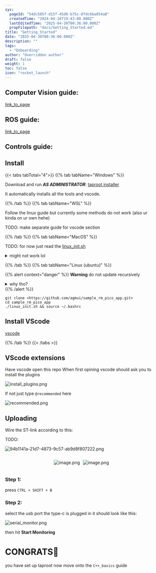 ```yaml
---
sys:
  pageId: "54dc585f-d15f-45d0-b75c-8fdc66a854a8"
  createdTime: "2024-04-16T19:43:00.000Z"
  lastEditedTime: "2025-04-30T00:36:00.000Z"
  propFilepath: "docs/Getting_Started.md"
title: "Getting_Started"
date: "2025-04-30T00:36:00.000Z"
description: ""
tags:
  - "Onboarding"
author: "Overridden author"
draft: false
weight: 1
toc: false
icon: "rocket_launch"
---
```


## Computer Vision guide:

[link_to_page](86d45bc0-388b-4d26-8848-44f255f73d0e)

## ROS guide:

[link_to_page](3c76c1de-ec8f-46d6-8b0a-294005edc2d5)

## Controls guide:

## Install

{{< tabs tabTotal="4">}}
{{% tab tabName="Windows" %}}

Download and run _**AS ADMINISTRATOR**_: [taproot installer](https://github.com/Thornbots/TeachingFreshies/releases/tag/1.0)

It automatically installs all the tools and vscode.

{{% /tab %}}
{{% tab tabName="WSL" %}}

Follow the linux guide but currently some methods do not work (also ur kinda on ur own hehe)

TODO: make separate guide for vscode section

{{% /tab %}}
{{% tab tabName="MacOS" %}}

TODO: for now just read the [linux_init.sh](https://github.com/agmui/sample_rm_pico_app/blob/main/linux_init.sh)

<details>
<summary>might not work lol</summary>

`brew install libusb pkg-config`

Next install: [vscode](https://code.visualstudio.com/Download)

</details>

{{% /tab %}}
{{% tab tabName="Linux (ubuntu)" %}}

{{% alert context="danger" %}}
**Warning** do not update recursively
<details>
<summary>why tho?</summary>
There are some submodules that may go on for a while (like tinyusb) and I highly
recommend you don't need to get them.
If you want to see what submodules I update just look in `linux_init.sh`
</details>
{{% /alert %}}

```shell
git clone <https://github.com/agmui/sample_rm_pico_app.git>
cd sample_rm_pico_app
./linux_init.sh && source ~/.bashrc
```

## Install VScode

[vscode](https://code.visualstudio.com/Download)

{{% /tab %}}
{{< /tabs >}}

## VScode extensions

Have vscode open this repo
When first opining vscode should ask you to install the plugins

![install_plugins.png](https://prod-files-secure.s3.us-west-2.amazonaws.com/d518164a-d88e-44d1-a4ee-3adb3bd8bce0/89bd30f0-1825-4e77-867b-0a41ce370880/install_plugins.png?X-Amz-Algorithm=AWS4-HMAC-SHA256&X-Amz-Content-Sha256=UNSIGNED-PAYLOAD&X-Amz-Credential=ASIAZI2LB4667CSS4DVO%2F20250704%2Fus-west-2%2Fs3%2Faws4_request&X-Amz-Date=20250704T061346Z&X-Amz-Expires=3600&X-Amz-Security-Token=IQoJb3JpZ2luX2VjEB4aCXVzLXdlc3QtMiJHMEUCIQC3Bq81So8qBvkv%2FLORkkx8niEgN4JflrOlDh76putnVgIgbRa%2BrUVx2LMHey%2BmsIqi%2Fqm5fW9tTL%2FiAs7AK%2BErTigq%2FwMIJxAAGgw2Mzc0MjMxODM4MDUiDAExy6rZk9WvolGDjircAyL2vPdqI9NKepL6DOv4cbcNPdXMNHBxKTyrJZTPUwITqDHnm%2F4p3xIzIZodhK8yxsi1wGG9J%2Bh5JNoYHbz0mI987FHskKFKoBhxr5uvbzgbpeTxbpCfa65y16I%2FXev3IdizyxhwByPzCOgnrI0pw3IT8DCv56QZrEBVF5%2BV%2F7AWqeqqSKIceIaUPzwedtCv0uBGk2ANVivYZMw%2BG%2FgD%2BKnnN6QhHUptRKuQeAuWJG8soQn0gzdQJSVgRyqir%2FrlUQ37zjyyRm%2BoNu2zBMPvsipvFvO3tatPjFPutmwJyCMz%2FB3XtB%2B0lbMRnypGYV1mNdtQuDG1%2FOOqPQv06e1neyA9wILBaMlIOWKxiKYSYY5eEA9BY%2B6dRR58WAgIdy12lcnjFnk6oNLf0NTPBQz%2FqLup7OazG%2B%2B0okpWNFdikdpaLA9YV8RGpBb%2FZCsa99abrlomjMOYEsBWM%2B2VXAUG928r3qQyxcJcjzwGhsJzlBnn0SB223YH2yyxlsh0yc7dHc0uKnc8%2B7qX26y1F63hSwgkXXcBwfAQV1F3tw8xXW2N0ncXJUfRqA8%2FqwSu%2FHPD5fAXnTgvt8YXjFoKf6u4QRkjjG6V%2BDRyWtmMg0wSvhGkOmGhOxc21rMJGUjMMMvgncMGOqUB%2Fa0MVt%2FpCk%2FkB1P7HJ7HQCKZLHUUJNyMrbDd0aEj6hAvOcakvesPwBR4l5RGXmdYYB1YZ64lGKbHDN0GlmSIcMyiLJblnBbDFL1N4NU3nOjimUtrsR9aWOZDhkneN0OwSFLthdWHiatkUUbUTJj2UmgHvg9NNj%2FEG2hjHdgjeaBn3rZNAZj3L3pckHbb8O8UURknidAeeONk93WyqkFjRdiwQP5z&X-Amz-Signature=1b1796372d19850c8fa2a65e6c4706659d8c84e0a953d5c049e071ab9c995783&X-Amz-SignedHeaders=host&x-amz-checksum-mode=ENABLED&x-id=GetObject)

If not just type `@recommended` here  

![recommended.png](https://prod-files-secure.s3.us-west-2.amazonaws.com/d518164a-d88e-44d1-a4ee-3adb3bd8bce0/61e661e9-5d85-4dfc-be0d-8d2097a5e793/recommended.png?X-Amz-Algorithm=AWS4-HMAC-SHA256&X-Amz-Content-Sha256=UNSIGNED-PAYLOAD&X-Amz-Credential=ASIAZI2LB4667CSS4DVO%2F20250704%2Fus-west-2%2Fs3%2Faws4_request&X-Amz-Date=20250704T061346Z&X-Amz-Expires=3600&X-Amz-Security-Token=IQoJb3JpZ2luX2VjEB4aCXVzLXdlc3QtMiJHMEUCIQC3Bq81So8qBvkv%2FLORkkx8niEgN4JflrOlDh76putnVgIgbRa%2BrUVx2LMHey%2BmsIqi%2Fqm5fW9tTL%2FiAs7AK%2BErTigq%2FwMIJxAAGgw2Mzc0MjMxODM4MDUiDAExy6rZk9WvolGDjircAyL2vPdqI9NKepL6DOv4cbcNPdXMNHBxKTyrJZTPUwITqDHnm%2F4p3xIzIZodhK8yxsi1wGG9J%2Bh5JNoYHbz0mI987FHskKFKoBhxr5uvbzgbpeTxbpCfa65y16I%2FXev3IdizyxhwByPzCOgnrI0pw3IT8DCv56QZrEBVF5%2BV%2F7AWqeqqSKIceIaUPzwedtCv0uBGk2ANVivYZMw%2BG%2FgD%2BKnnN6QhHUptRKuQeAuWJG8soQn0gzdQJSVgRyqir%2FrlUQ37zjyyRm%2BoNu2zBMPvsipvFvO3tatPjFPutmwJyCMz%2FB3XtB%2B0lbMRnypGYV1mNdtQuDG1%2FOOqPQv06e1neyA9wILBaMlIOWKxiKYSYY5eEA9BY%2B6dRR58WAgIdy12lcnjFnk6oNLf0NTPBQz%2FqLup7OazG%2B%2B0okpWNFdikdpaLA9YV8RGpBb%2FZCsa99abrlomjMOYEsBWM%2B2VXAUG928r3qQyxcJcjzwGhsJzlBnn0SB223YH2yyxlsh0yc7dHc0uKnc8%2B7qX26y1F63hSwgkXXcBwfAQV1F3tw8xXW2N0ncXJUfRqA8%2FqwSu%2FHPD5fAXnTgvt8YXjFoKf6u4QRkjjG6V%2BDRyWtmMg0wSvhGkOmGhOxc21rMJGUjMMMvgncMGOqUB%2Fa0MVt%2FpCk%2FkB1P7HJ7HQCKZLHUUJNyMrbDd0aEj6hAvOcakvesPwBR4l5RGXmdYYB1YZ64lGKbHDN0GlmSIcMyiLJblnBbDFL1N4NU3nOjimUtrsR9aWOZDhkneN0OwSFLthdWHiatkUUbUTJj2UmgHvg9NNj%2FEG2hjHdgjeaBn3rZNAZj3L3pckHbb8O8UURknidAeeONk93WyqkFjRdiwQP5z&X-Amz-Signature=80e53a706e8dbcb2c7cad6093dade95a6aaafd62206e8ce2c1fb86eb3396817a&X-Amz-SignedHeaders=host&x-amz-checksum-mode=ENABLED&x-id=GetObject)

## Uploading

Wire the ST-link according to this:

TODO:

![94b1141a-21d7-4873-9c57-ab9d8f807222.png](https://prod-files-secure.s3.us-west-2.amazonaws.com/d518164a-d88e-44d1-a4ee-3adb3bd8bce0/e5fad17d-ab82-4300-9f4c-505ab4b1202c/94b1141a-21d7-4873-9c57-ab9d8f807222.png?X-Amz-Algorithm=AWS4-HMAC-SHA256&X-Amz-Content-Sha256=UNSIGNED-PAYLOAD&X-Amz-Credential=ASIAZI2LB4667CSS4DVO%2F20250704%2Fus-west-2%2Fs3%2Faws4_request&X-Amz-Date=20250704T061346Z&X-Amz-Expires=3600&X-Amz-Security-Token=IQoJb3JpZ2luX2VjEB4aCXVzLXdlc3QtMiJHMEUCIQC3Bq81So8qBvkv%2FLORkkx8niEgN4JflrOlDh76putnVgIgbRa%2BrUVx2LMHey%2BmsIqi%2Fqm5fW9tTL%2FiAs7AK%2BErTigq%2FwMIJxAAGgw2Mzc0MjMxODM4MDUiDAExy6rZk9WvolGDjircAyL2vPdqI9NKepL6DOv4cbcNPdXMNHBxKTyrJZTPUwITqDHnm%2F4p3xIzIZodhK8yxsi1wGG9J%2Bh5JNoYHbz0mI987FHskKFKoBhxr5uvbzgbpeTxbpCfa65y16I%2FXev3IdizyxhwByPzCOgnrI0pw3IT8DCv56QZrEBVF5%2BV%2F7AWqeqqSKIceIaUPzwedtCv0uBGk2ANVivYZMw%2BG%2FgD%2BKnnN6QhHUptRKuQeAuWJG8soQn0gzdQJSVgRyqir%2FrlUQ37zjyyRm%2BoNu2zBMPvsipvFvO3tatPjFPutmwJyCMz%2FB3XtB%2B0lbMRnypGYV1mNdtQuDG1%2FOOqPQv06e1neyA9wILBaMlIOWKxiKYSYY5eEA9BY%2B6dRR58WAgIdy12lcnjFnk6oNLf0NTPBQz%2FqLup7OazG%2B%2B0okpWNFdikdpaLA9YV8RGpBb%2FZCsa99abrlomjMOYEsBWM%2B2VXAUG928r3qQyxcJcjzwGhsJzlBnn0SB223YH2yyxlsh0yc7dHc0uKnc8%2B7qX26y1F63hSwgkXXcBwfAQV1F3tw8xXW2N0ncXJUfRqA8%2FqwSu%2FHPD5fAXnTgvt8YXjFoKf6u4QRkjjG6V%2BDRyWtmMg0wSvhGkOmGhOxc21rMJGUjMMMvgncMGOqUB%2Fa0MVt%2FpCk%2FkB1P7HJ7HQCKZLHUUJNyMrbDd0aEj6hAvOcakvesPwBR4l5RGXmdYYB1YZ64lGKbHDN0GlmSIcMyiLJblnBbDFL1N4NU3nOjimUtrsR9aWOZDhkneN0OwSFLthdWHiatkUUbUTJj2UmgHvg9NNj%2FEG2hjHdgjeaBn3rZNAZj3L3pckHbb8O8UURknidAeeONk93WyqkFjRdiwQP5z&X-Amz-Signature=6447dd728effd7b21da1767eb1c2f62808fbc7251027016fdcc7652218258107&X-Amz-SignedHeaders=host&x-amz-checksum-mode=ENABLED&x-id=GetObject)

<div style="display: flex;flex-direction: row; column-gap:10px; max-width: 630px;justify-content: center;">
<div>

![image.png](https://prod-files-secure.s3.us-west-2.amazonaws.com/d518164a-d88e-44d1-a4ee-3adb3bd8bce0/210ecb78-1116-4d7b-b9b7-2292f66fa2c2/image.png?X-Amz-Algorithm=AWS4-HMAC-SHA256&X-Amz-Content-Sha256=UNSIGNED-PAYLOAD&X-Amz-Credential=ASIAZI2LB4666J3AEUNS%2F20250704%2Fus-west-2%2Fs3%2Faws4_request&X-Amz-Date=20250704T061348Z&X-Amz-Expires=3600&X-Amz-Security-Token=IQoJb3JpZ2luX2VjEB4aCXVzLXdlc3QtMiJIMEYCIQCodf1GFe37oMLSiVC3JzJUKDxkkAs%2F8F3A5t%2BEJQTl5wIhAOZ3dtE3QrDssD0bkztPkzPVUWiYY0T56SsdjoBs63%2BQKv8DCCcQABoMNjM3NDIzMTgzODA1IgwR6pkEmX%2BZXPhqoJcq3AP7vFNPZNJViHcI%2FfjLPd7b2ah23mQ%2FCTH6zY2irKqRRWbMSfIhJJooFtiRd2jb8gBntvhZExRbP2Yka7C7NgIH4e2lga3SMMh1u%2BNAbzzstC4d6Cal5fxWNMD2juiELM5MUbQ1NW9DvkGOSO7hWrCBfSlD8%2FnY8b8lAUzP%2BCJkV9o99N9euc7FohJPSue8kDGTVkZupzCK1gSAaa3dERnkRtUWv%2B2XUvEKz4njUFNQH9nvH8UUeKqwsPRv7er7Enqq%2F5md2DWVfXcW8c5ZKDFgTUbM6dxfhKCltEqID4ge9UyS1%2B5IIFrnIPDkhGzxtjSnmg436ytV6eZ1NXqxyEeTQfnXzFrNZ3haHOcoy3V6ggYszOIqabyikIR3yZdHmMn0j%2F7OquN%2B%2B2V1JkdDk9Q3P%2BqRdy2%2FUefqkXFfyadHjnkpt%2BIqxY3cGZOkU%2FFSCZL7Gtqb0UAFEzmcuL3jEJ1cmXfmZg8lvSUWoTNFs%2F5aZ7CpWQu%2Fcdo%2FObgiLjyXlZ9BX2zwgYYqGQ7XaUcDqnk4owvDHD2wKkRnbx1MeoBJTn4eSkLCAmEYiO%2FNDKg8ObGWSU43t0SxVRvu5srgJJADsyUo7YvTsd%2FaP%2BqZ6DXFTjXgXp7CUTpeP82CujDr4J3DBjqkAfwhoral8Ft0tkdgoCIWPp%2FAKLT1W0g1iygfOuwqAUAN7BfQv2gPPFg3u18gV7M4YPdTHelIEM1FUdbMpd2Z17KfE0DWN%2B8YU0Jc00pUbFg1vSojjFNAlF6tkwrlSweTTaAdfSsIelrV3CNfGE%2FTNGd3GiD%2FOou%2FUSw0XoXI0wsIcd59y5xzEqLosDmurrRx4G2UNc%2FjyrCNBNRo%2BlPa9GZeoog6&X-Amz-Signature=9f2e490caf136d49d2a60bd6edf2c892bf2b6e6a010c1404dd372acdcbc2a17c&X-Amz-SignedHeaders=host&x-amz-checksum-mode=ENABLED&x-id=GetObject)

</div>
<div>

![image.png](https://prod-files-secure.s3.us-west-2.amazonaws.com/d518164a-d88e-44d1-a4ee-3adb3bd8bce0/33a0fd0f-8ca6-4a86-8e09-26e95ded1fff/image.png?X-Amz-Algorithm=AWS4-HMAC-SHA256&X-Amz-Content-Sha256=UNSIGNED-PAYLOAD&X-Amz-Credential=ASIAZI2LB466ZEFMQ3SO%2F20250704%2Fus-west-2%2Fs3%2Faws4_request&X-Amz-Date=20250704T061348Z&X-Amz-Expires=3600&X-Amz-Security-Token=IQoJb3JpZ2luX2VjEB0aCXVzLXdlc3QtMiJIMEYCIQCCx4KsLO1KNNYhsKa%2FPSdWfA7O7aBOybqWHu3nxiPEEgIhAOrg1CJbnyPDNmVE9pPimAlBZXnTf9f7qI6vOvQhH4bVKv8DCCYQABoMNjM3NDIzMTgzODA1IgwFNjFxl7HOD%2BQFJkMq3AOIdN9HuXSLwKBndq6VFlhc28uIITb80FODYlDgsLs%2BPhiXYXDlHfhBvFyQ5zY0RuVEzZabZMmCnmvdtdzxIU1C02a3yuMEddn2eSUtUpzQeC2tYzmV%2B6xoNPdsE34WF14Dwyrgk9GW%2BDy3Y4LhvUIISEBi5ikXeRn1%2Fx13cI5LjUnf0hmUbthmI3flpgxMkNVDSvkfiDS%2Fsrf1yCO%2Fbm3xa1bkf%2BSH9LdB0Z5SxF8pY6UJydwOCoGArEFe02G62tu7LvDmrHRMbwF6P5tT16tseWhbzBFSq9w8OSNLtByqda%2BcJeAS4nk7ElaNkj3kH25ul6%2FKPSTe%2Fnq4p6cm1trCEQAPYWqz%2BXIfd1WJhngXPGRYB4uJ5En7CpWMEbMCpoMK4i3FLiL%2BFBGdO2qhVOI8vjz9XoF6ZrXQQRd4%2BG0pz%2FJRViyEfLNmiogIjKcFajiDl3eBAc7o83tPHjkhr%2FsVBjpA8swA1pdTvojc3Jm0tWiUy9IV1g3jI639rQBwzUmUWHFKuIdP0aS41kJ4o9q4RgYfpbr1nDZv3L5k7y6Tpnf9OWEdwVi%2B2oIh9DQMbsa48XNl%2Fj8HXPcN42L2VuXRft1zrxEErUxu%2BaR6cgCqOm1jo13Bx0YYCY7wcTCRt53DBjqkASzYfnG1xt7%2B9p5BMwY2RElzOhz6Ab7JCBm8YbQ9yjI7CiHYZNAZfnc4QrvUwFF9aiwaFAULEjVJst0dXwbw5h7KTcO1dBZyft4zxl3q8zYwTG5ynGd7Wx04nj5hWsoEjVkSPdyIN4fvvVc5UUfjMkvRSxzCLlxnegeCg37WHrmB6oNK9BOzgTOu6HmboR2kXxFAeQlnOyKwYDI6C4ewJHTFTP9O&X-Amz-Signature=75b50c54c7712e8a477f65d3172136bdabf46f7bc7865ecda50c8e4c45abec2f&X-Amz-SignedHeaders=host&x-amz-checksum-mode=ENABLED&x-id=GetObject)

</div>
</div>

### Step 1:

press `CTRL + SHIFT + B`

### Step 2:

select the usb port the type-c is plugged in it should look like this:

![serial_monitor.png](https://prod-files-secure.s3.us-west-2.amazonaws.com/d518164a-d88e-44d1-a4ee-3adb3bd8bce0/f03f4774-05d4-4393-b6a0-d5efb6d315ab/serial_monitor.png?X-Amz-Algorithm=AWS4-HMAC-SHA256&X-Amz-Content-Sha256=UNSIGNED-PAYLOAD&X-Amz-Credential=ASIAZI2LB4667CSS4DVO%2F20250704%2Fus-west-2%2Fs3%2Faws4_request&X-Amz-Date=20250704T061346Z&X-Amz-Expires=3600&X-Amz-Security-Token=IQoJb3JpZ2luX2VjEB4aCXVzLXdlc3QtMiJHMEUCIQC3Bq81So8qBvkv%2FLORkkx8niEgN4JflrOlDh76putnVgIgbRa%2BrUVx2LMHey%2BmsIqi%2Fqm5fW9tTL%2FiAs7AK%2BErTigq%2FwMIJxAAGgw2Mzc0MjMxODM4MDUiDAExy6rZk9WvolGDjircAyL2vPdqI9NKepL6DOv4cbcNPdXMNHBxKTyrJZTPUwITqDHnm%2F4p3xIzIZodhK8yxsi1wGG9J%2Bh5JNoYHbz0mI987FHskKFKoBhxr5uvbzgbpeTxbpCfa65y16I%2FXev3IdizyxhwByPzCOgnrI0pw3IT8DCv56QZrEBVF5%2BV%2F7AWqeqqSKIceIaUPzwedtCv0uBGk2ANVivYZMw%2BG%2FgD%2BKnnN6QhHUptRKuQeAuWJG8soQn0gzdQJSVgRyqir%2FrlUQ37zjyyRm%2BoNu2zBMPvsipvFvO3tatPjFPutmwJyCMz%2FB3XtB%2B0lbMRnypGYV1mNdtQuDG1%2FOOqPQv06e1neyA9wILBaMlIOWKxiKYSYY5eEA9BY%2B6dRR58WAgIdy12lcnjFnk6oNLf0NTPBQz%2FqLup7OazG%2B%2B0okpWNFdikdpaLA9YV8RGpBb%2FZCsa99abrlomjMOYEsBWM%2B2VXAUG928r3qQyxcJcjzwGhsJzlBnn0SB223YH2yyxlsh0yc7dHc0uKnc8%2B7qX26y1F63hSwgkXXcBwfAQV1F3tw8xXW2N0ncXJUfRqA8%2FqwSu%2FHPD5fAXnTgvt8YXjFoKf6u4QRkjjG6V%2BDRyWtmMg0wSvhGkOmGhOxc21rMJGUjMMMvgncMGOqUB%2Fa0MVt%2FpCk%2FkB1P7HJ7HQCKZLHUUJNyMrbDd0aEj6hAvOcakvesPwBR4l5RGXmdYYB1YZ64lGKbHDN0GlmSIcMyiLJblnBbDFL1N4NU3nOjimUtrsR9aWOZDhkneN0OwSFLthdWHiatkUUbUTJj2UmgHvg9NNj%2FEG2hjHdgjeaBn3rZNAZj3L3pckHbb8O8UURknidAeeONk93WyqkFjRdiwQP5z&X-Amz-Signature=d07b91a03e45f87ebfe63f8ad0bbfef8ea168a9a8b496251ad36be1e8e10358d&X-Amz-SignedHeaders=host&x-amz-checksum-mode=ENABLED&x-id=GetObject)

then hit **Start Monitoring**

# CONGRATS🎉

you have set up taproot now move onto the `C++_basics` guide
